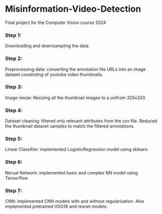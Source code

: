 # Misinformation-Video-Detection
Final project for the Computer Vision course 2024

### Step 1: 
Downloading and downsampling the data.

### Step 2: 
Preprocessing data: converting the annotation file URLs into an image dataset constisting of youtube video thumbnails.

### Step 3: 
Image resize: Resizing all the thumbnail images to a unifrom 320x320.

### Step 4: 
Dataset cleaning: filtered only relevant attributes from the csv file. Reduced the thumbnail dataset samples to match the filtered annotations.

### Step 5:
Linear Classifier: implemented LogisticRegression model using sklearn.

### Step 6:
Nerual Network: implemented basic and complex NN model using Tensorflow.  

### Step 7: 
CNN: implemented CNN models with and without regularisation. Also implemented pretrained VGG16 and resnet models.
